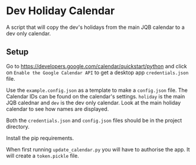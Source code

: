 # Dev Holiday Calendar

A script that will copy the dev's holidays from the main JQB calendar to a dev only calendar.

## Setup

Go to https://developers.google.com/calendar/quickstart/python and click on `Enable the Google Calendar API` to get a desktop app `credentials.json` file.

Use the `example.config.json` as a template to make a `config.json` file. The Calendar IDs can be found on the calendar's settings. `holiday` is the main JQB calednar and `dev` is the dev only calendar. Look at the main holiday calendar to see how names are displayed.

Both the `credentials.json` and `config.json` files should be in the project directory.

Install the pip requirements.

When first running `update_calendar.py` you will have to authorise the app. It will create a `token.pickle` file.
